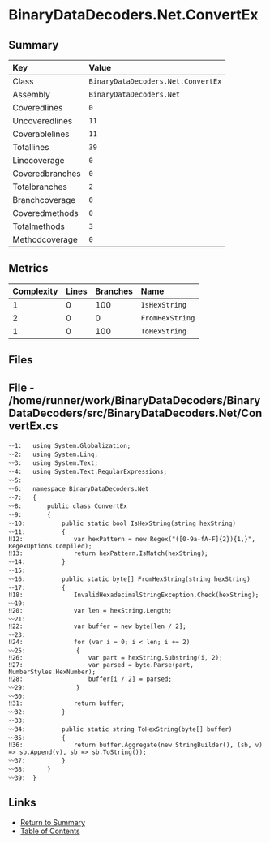 ﻿# BinaryDataDecoders.Net.ConvertEx

## Summary

| Key             | Value                              |
| :-------------- | :--------------------------------- |
| Class           | `BinaryDataDecoders.Net.ConvertEx` |
| Assembly        | `BinaryDataDecoders.Net`           |
| Coveredlines    | `0`                                |
| Uncoveredlines  | `11`                               |
| Coverablelines  | `11`                               |
| Totallines      | `39`                               |
| Linecoverage    | `0`                                |
| Coveredbranches | `0`                                |
| Totalbranches   | `2`                                |
| Branchcoverage  | `0`                                |
| Coveredmethods  | `0`                                |
| Totalmethods    | `3`                                |
| Methodcoverage  | `0`                                |

## Metrics

| Complexity | Lines | Branches | Name            |
| :--------- | :---- | :------- | :-------------- |
| 1          | 0     | 100      | `IsHexString`   |
| 2          | 0     | 0        | `FromHexString` |
| 1          | 0     | 100      | `ToHexString`   |

## Files

## File - /home/runner/work/BinaryDataDecoders/BinaryDataDecoders/src/BinaryDataDecoders.Net/ConvertEx.cs

```CSharp
〰1:   using System.Globalization;
〰2:   using System.Linq;
〰3:   using System.Text;
〰4:   using System.Text.RegularExpressions;
〰5:   
〰6:   namespace BinaryDataDecoders.Net
〰7:   {
〰8:       public class ConvertEx
〰9:       {
〰10:          public static bool IsHexString(string hexString)
〰11:          {
‼12:              var hexPattern = new Regex("([0-9a-fA-F]{2}){1,}", RegexOptions.Compiled);
‼13:              return hexPattern.IsMatch(hexString);
〰14:          }
〰15:  
〰16:          public static byte[] FromHexString(string hexString)
〰17:          {
‼18:              InvalidHexadecimalStringException.Check(hexString);
〰19:  
‼20:              var len = hexString.Length;
〰21:  
‼22:              var buffer = new byte[len / 2];
〰23:  
‼24:              for (var i = 0; i < len; i += 2)
〰25:              {
‼26:                  var part = hexString.Substring(i, 2);
‼27:                  var parsed = byte.Parse(part, NumberStyles.HexNumber);
‼28:                  buffer[i / 2] = parsed;
〰29:              }
〰30:  
‼31:              return buffer;
〰32:          }
〰33:  
〰34:          public static string ToHexString(byte[] buffer)
〰35:          {
‼36:              return buffer.Aggregate(new StringBuilder(), (sb, v) => sb.Append(v), sb => sb.ToString());
〰37:          }
〰38:      }
〰39:  }
```

## Links

* [Return to Summary](Summary.md)
* [Table of Contents](../TOC.md)

